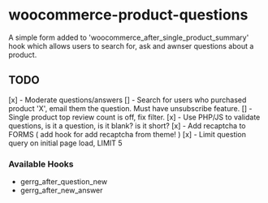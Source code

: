 # woocommerce-product-questions
A simple form added to 'woocommerce_after_single_product_summary' hook which allows users to search for, ask and awnser questions about a product.

## TODO
[x] - Moderate questions/answers
[] - Search for users who purchased product 'X', email them the question. Must have unsubscribe feature.
[] - Single product top review count is off, fix filter.
[x] - Use PHP/JS to validate questions, is it a question, is it blank? is it short?
[x] - Add recaptcha to FORMS ( add hook for add recaptcha from theme! )
[x] - Limit question query on initial page load, LIMIT 5

### Available Hooks
- gerrg_after_question_new
- gerrg_after_new_answer
